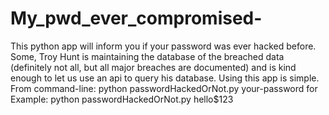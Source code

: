 # My_pwd_ever_compromised-
This python app will inform you if your password was ever hacked before. Some, Troy Hunt is maintaining the database of the breached data (definitely not all, but all major breaches are documented) and is kind enough to let us use an api to query his database. Using this app is simple. 
From command-line: python passwordHackedOrNot.py your-password 
for Example: python passwordHackedOrNot.py hello$123
